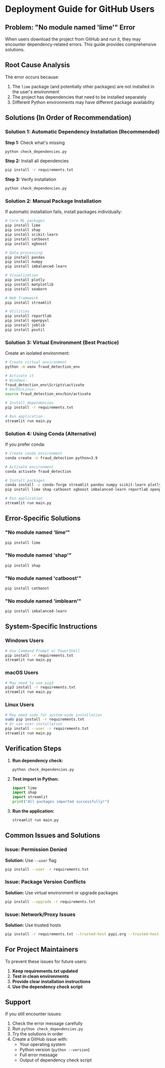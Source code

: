 # Deployment Guide for GitHub Users

## Problem: "No module named 'lime'" Error

When users download the project from GitHub and run it, they may encounter dependency-related errors. This guide provides comprehensive solutions.

## Root Cause Analysis

The error occurs because:
1. The `lime` package (and potentially other packages) are not installed in the user's environment
2. The project has dependencies that need to be installed separately
3. Different Python environments may have different package availability

## Solutions (In Order of Recommendation)

### Solution 1: Automatic Dependency Installation (Recommended)

**Step 1:** Check what's missing
```bash
python check_dependencies.py
```

**Step 2:** Install all dependencies
```bash
pip install -r requirements.txt
```

**Step 3:** Verify installation
```bash
python check_dependencies.py
```

### Solution 2: Manual Package Installation

If automatic installation fails, install packages individually:

```bash
# Core ML packages
pip install lime
pip install shap
pip install scikit-learn
pip install catboost
pip install xgboost

# Data processing
pip install pandas
pip install numpy
pip install imbalanced-learn

# Visualization
pip install plotly
pip install matplotlib
pip install seaborn

# Web framework
pip install streamlit

# Utilities
pip install reportlab
pip install openpyxl
pip install joblib
pip install psutil
```

### Solution 3: Virtual Environment (Best Practice)

Create an isolated environment:

```bash
# Create virtual environment
python -m venv fraud_detection_env

# Activate it
# Windows:
fraud_detection_env\Scripts\activate
# macOS/Linux:
source fraud_detection_env/bin/activate

# Install dependencies
pip install -r requirements.txt

# Run application
streamlit run main.py
```

### Solution 4: Using Conda (Alternative)

If you prefer conda:

```bash
# Create conda environment
conda create -n fraud_detection python=3.9

# Activate environment
conda activate fraud_detection

# Install packages
conda install -c conda-forge streamlit pandas numpy scikit-learn plotly matplotlib seaborn
pip install lime shap catboost xgboost imbalanced-learn reportlab openpyxl joblib psutil

# Run application
streamlit run main.py
```

## Error-Specific Solutions

### "No module named 'lime'"
```bash
pip install lime
```

### "No module named 'shap'"
```bash
pip install shap
```

### "No module named 'catboost'"
```bash
pip install catboost
```

### "No module named 'imblearn'"
```bash
pip install imbalanced-learn
```

## System-Specific Instructions

### Windows Users
```bash
# Use Command Prompt or PowerShell
pip install -r requirements.txt
streamlit run main.py
```

### macOS Users
```bash
# May need to use pip3
pip3 install -r requirements.txt
streamlit run main.py
```

### Linux Users
```bash
# May need sudo for system-wide installation
sudo pip install -r requirements.txt
# Or use user installation
pip install --user -r requirements.txt
streamlit run main.py
```

## Verification Steps

1. **Run dependency check:**
   ```bash
   python check_dependencies.py
   ```

2. **Test import in Python:**
   ```python
   import lime
   import shap
   import streamlit
   print("All packages imported successfully!")
   ```

3. **Run the application:**
   ```bash
   streamlit run main.py
   ```

## Common Issues and Solutions

### Issue: Permission Denied
**Solution:** Use `--user` flag
```bash
pip install --user -r requirements.txt
```

### Issue: Package Version Conflicts
**Solution:** Use virtual environment or upgrade packages
```bash
pip install --upgrade -r requirements.txt
```

### Issue: Network/Proxy Issues
**Solution:** Use trusted hosts
```bash
pip install -r requirements.txt --trusted-host pypi.org --trusted-host pypi.python.org --trusted-host files.pythonhosted.org
```

## For Project Maintainers

To prevent these issues for future users:

1. **Keep requirements.txt updated**
2. **Test in clean environments**
3. **Provide clear installation instructions**
4. **Use the dependency check script**

## Support

If you still encounter issues:
1. Check the error message carefully
2. Run `python check_dependencies.py`
3. Try the solutions in order
4. Create a GitHub issue with:
   - Your operating system
   - Python version (`python --version`)
   - Full error message
   - Output of dependency check script
